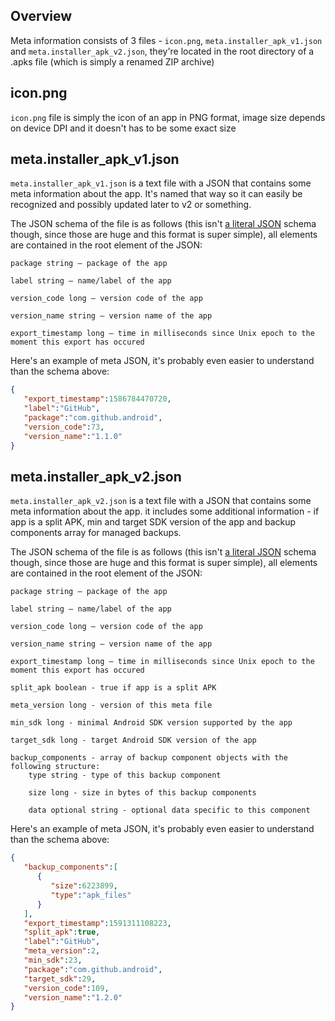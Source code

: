 ## Overview
Meta information consists of 3 files - `icon.png`, `meta.installer_apk_v1.json` and `meta.installer_apk_v2.json`, they're located in the root directory of a .apks file (which is simply a renamed ZIP archive)

## icon.png
`icon.png` file is simply the icon of an app in PNG format, image size depends on device DPI and it doesn't has to be some exact size

## meta.installer_apk_v1.json
`meta.installer_apk_v1.json` is a text file with a JSON that contains some meta information about the app. It's named that way so it can easily be recognized and possibly updated later to v2 or something.

The JSON schema of the file is as follows (this isn't [a literal JSON](https://json-schema.org) schema though, since those are huge and this format is super simple), all elements are contained in the root element of the JSON:

```
package string — package of the app

label string — name/label of the app

version_code long — version code of the app

version_name string — version name of the app

export_timestamp long — time in milliseconds since Unix epoch to the moment this export has occured
```

Here's an example of meta JSON, it's probably even easier to understand than the schema above:
```json
{
   "export_timestamp":1586784470720,
   "label":"GitHub",
   "package":"com.github.android",
   "version_code":73,
   "version_name":"1.1.0"
}
```

## meta.installer_apk_v2.json
`meta.installer_apk_v2.json` is a text file with a JSON that contains some meta information about the app. it includes some additional information - if app is a split APK, min and target SDK version of the app and backup components array for managed backups.

The JSON schema of the file is as follows (this isn't [a literal JSON](https://json-schema.org) schema though, since those are huge and this format is super simple), all elements are contained in the root element of the JSON:

```
package string — package of the app

label string — name/label of the app

version_code long — version code of the app

version_name string — version name of the app

export_timestamp long — time in milliseconds since Unix epoch to the moment this export has occured

split_apk boolean - true if app is a split APK

meta_version long - version of this meta file

min_sdk long - minimal Android SDK version supported by the app

target_sdk long - target Android SDK version of the app

backup_components - array of backup component objects with the following structure:
    type string - type of this backup component

    size long - size in bytes of this backup components

    data optional string - optional data specific to this component
```

Here's an example of meta JSON, it's probably even easier to understand than the schema above:
```json
{
   "backup_components":[
      {
         "size":6223899,
         "type":"apk_files"
      }
   ],
   "export_timestamp":1591311108223,
   "split_apk":true,
   "label":"GitHub",
   "meta_version":2,
   "min_sdk":23,
   "package":"com.github.android",
   "target_sdk":29,
   "version_code":109,
   "version_name":"1.2.0"
}
```
